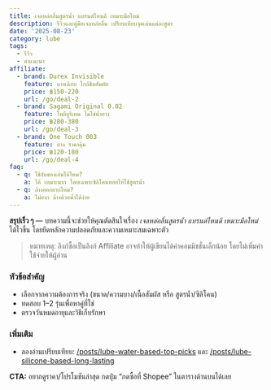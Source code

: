 ```yaml
---
title: เจลหล่อลื่นสูตรน้ำ แบรนด์ไหนดี เหมาะมือใหม่
description: รีวิวและคู่มือเจลหล่อลื่น เปรียบเทียบจุดเด่นแต่ละสูตร
date: '2025-08-23'
category: lube
tags:
  - รีวิว
  - คำแนะนำ
affiliate:
  - brand: Durex Invisible
    feature: บางเฉียบ ใกล้ชิดสัมผัส
    price: ฿150-220
    url: /go/deal-2
  - brand: Sagami Original 0.02
    feature: โพลียูรีเทน ไม่ใช่น้ำยาง
    price: ฿280-380
    url: /go/deal-3
  - brand: One Touch 003
    feature: บาง ราคาคุ้ม
    price: ฿120-180
    url: /go/deal-4
faq:
  - q: ใช้กับของเล่นได้ไหม?
    a: ได้ เหมาะมาก โดยเฉพาะซิลิโคนทอยให้ใช้สูตรน้ำ
  - q: ล้างออกยากไหม?
    a: ไม่ยาก ล้างด้วยน้ำได้ง่าย
---
```

**สรุปเร็ว ๆ** — บทความนี้จะช่วยให้คุณตัดสินใจเรื่อง *เจลหล่อลื่นสูตรน้ำ แบรนด์ไหนดี เหมาะมือใหม่* ได้ไวขึ้น โดยยึดหลักความปลอดภัยและความเหมาะสมเฉพาะตัว

> หมายเหตุ: ลิงก์ซื้อเป็นลิงก์ Affiliate อาจทำให้ผู้เขียนได้ค่าคอมมิชชั่นเล็กน้อย โดยไม่เพิ่มค่าใช้จ่ายให้ผู้อ่าน

### หัวข้อสำคัญ
- เลือกจากความต้องการจริง (ขนาด/ความบาง/เนื้อสัมผัส หรือ สูตรน้ำ/ซิลิโคน)
- ทดสอบ 1–2 รุ่นเพื่อหาคู่ที่ใช่
- ตรวจวันหมดอายุและวิธีเก็บรักษา

### เพิ่มเติม
- ลองอ่านเปรียบเทียบ: [/posts/lube-water-based-top-picks](/posts/lube-water-based-top-picks) และ [/posts/lube-silicone-based-long-lasting](/posts/lube-silicone-based-long-lasting)

**CTA:** อยากดูราคา/โปรโมชันล่าสุด กดปุ่ม “กดซื้อที่ Shopee” ในตารางด้านบนได้เลย
